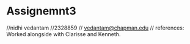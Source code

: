# Assignemnt3
//nidhi vedantam
//2328859
// vedantam@chapman.edu
// references: Worked alongside with Clarisse and Kenneth.
